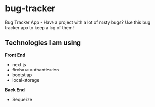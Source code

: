 # bug-tracker
Bug Tracker App - Have a project with a lot of nasty bugs? Use this bug tracker app to keep a log of them!

## Technologies I am using

**Front End** 
* next.js
* firebase authentication
* bootstrap
* local-storage

**Back End**
* Sequelize



